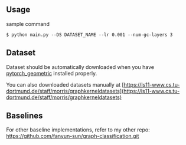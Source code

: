 ## Usage
sample command
```
$ python main.py --DS DATASET_NAME --lr 0.001 --num-gc-layers 3
```

## Dataset
Dataset should be automatically downloaded when you have [pytorch_geometric](https://github.com/rusty1s/pytorch_geometric) installed properly.

You can also downloaded datasets manually at [https://ls11-www.cs.tu-dortmund.de/staff/morris/graphkerneldatasets](https://ls11-www.cs.tu-dortmund.de/staff/morris/graphkerneldatasets)

## Baselines
For other baseline implementations, refer to my other repo: https://github.com/fanyun-sun/graph-classification.git

